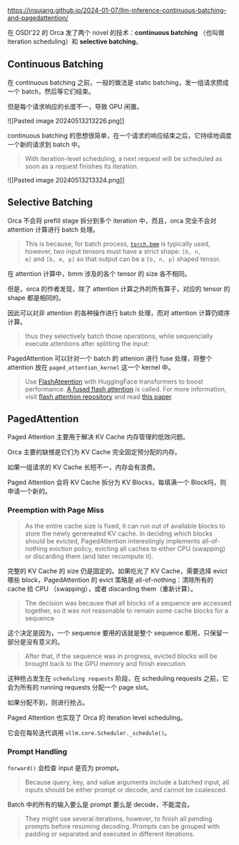 https://insujang.github.io/2024-01-07/llm-inference-continuous-batching-and-pagedattention/

在 OSDI'22 的 Orca 发了两个 novel 的技术：**continuous batching** （也叫做 iteration scheduling）和 **selective batching**。
## Continuous Batching

在 continuous batching 之前，一般的做法是 static batching，发一组请求攒成一个 batch，然后等它们结束。

但是每个请求响应的长度不一，导致 GPU 闲置。

![[Pasted image 20240513213226.png]]

continuous batching 的思想很简单，在一个请求的响应结束之后，它持续地调度一个新的请求到 batch 中。

> With iteration-level scheduling, a next request will be scheduled as soon as a request finishes its iteration.

![[Pasted image 20240513213324.png]]

## Selective Batching

Orca 不会将 prefill stage 拆分到多个 iteration 中，而且，orca 完全不会对 attention 计算进行 batch 处理。

> This is because, for batch process, [`torch.bmm`](https://pytorch.org/docs/main/generated/torch.bmm.html#torch.bmm) is typically used, however, two input tensors must have a strict shape: `[b, n, m]` and `[b, m, p]` so that output can be a `[b, n, p]` shaped tensor.

在 attention 计算中，bmm 涉及的各个 tensor 的 size 各不相同。

但是，orca 的作者发现，除了 attention 计算之外的所有算子，对应的 tensor 的 shape 都是相同的。

因此可以对非 attention 的各种操作进行 batch 处理，而对 attention 计算仍顺序计算。

> thus they selectively batch those operations, while sequencially execute attentions after splitting the input:

PagedAttention 可以针对一个 batch 的 attenion 进行 fuse 处理，将整个 attention 放在 `paged_attention_kernel` 这一个 kernel 中。

> Use [FlashAteention](https://huggingface.co/docs/text-generation-inference/conceptual/flash_attention) with HuggingFace transformers to boost performance. [A fused flash attention](https://github.com/huggingface/transformers/blob/v4.36.2/src/transformers/models/opt/modeling_opt.py#L433-L450) is called. For more information, visit [flash attention repository](https://github.com/Dao-AILab/flash-attention) and read [this paper](https://arxiv.org/abs/2307.08691).

## PagedAttention

Paged Attention 主要用于解决 KV Cache 内存管理的低效问题。

Orca 主要的缺憾是它们为 KV Cache 完全固定预分配的内存。

如果一组请求的 KV Cache 长短不一，内存会有浪费。

Paged Attention 会将 KV Cache 拆分为 KV Blocks，每填满一个 Block吗，则申请一个新的。

### Preemption with Page Miss

> As the entire cache size is fixed, it can run out of available blocks to store the newly genereated KV cache. In deciding which blocks should be evicted, PagedAttention interestingly implements all-of-nothing eviction policy, evicting all caches to either CPU (swapping) or discarding them (and later recompute it).

完整的 KV Cache 的 size 仍是固定的。如果吃光了 KV Cache，需要选择 evict 哪些 block，PagedAttention 的 evict 策略是 all-of-nothing：清除所有的 cache 给 CPU （swapping），或者 discarding them（重新计算）。

> The decision was because that all blocks of a sequence are accessed together, so it was not reasonable to remain some cache blocks for a sequence

这个决定是因为，一个 sequence 要用的话就是整个 sequence 都用，只保留一部分是没有意义的。

> After that, if the sequence was in progress, evicted blocks will be brought back to the GPU memory and finish execution.

这种抢占发生在 `scheduling requests` 阶段，在 scheduling requests 之前，它会为所有的 running requests 分配一个 page slot。

如果分配不到，则进行抢占。

Paged Attention 也实现了 Orca 的 iteration level scheduling。

它会在每轮迭代调用 `vllm.core.Scheduler._schedule()`。

### Prompt Handling

`forward()` 会检查 input 是否为 prompt。

> Because query, key, and value arguments include a batched input, all inputs should be either prompt or decode, and cannot be coalesced.

Batch 中的所有的输入要么是 prompt 要么是 decode，不能混合。

> They might use several iterations, however, to finish all pending prompts before resuming decoding. Prompts can be grouped with padding or separated and executed in different iterations.